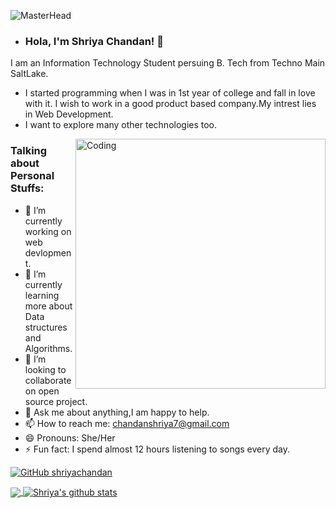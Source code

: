 ![MasterHead](https://www.inspiredbusinessmedia.com/wp-content/uploads/2020/09/Twilio.jpg)


-  ### Hola, I'm Shriya Chandan! 👋
  I am an Information Technology Student persuing B. Tech from Techno Main SaltLake.
 - I started programming when I was in 1st year of college and fall in love with it. I wish to work in a good product based company.My intrest lies in  Web Development.
 - I want to explore many other technologies too.

<img align="right" alt="Coding" width="400" src="https://miro.medium.com/max/1400/0*K2WLMTExLyida7OR.gif">

 ### Talking about Personal Stuffs:
- 🔭 I’m currently working on web devlopment.
- 🌱 I’m currently learning more about Data structures and Algorithms.
- 👯 I’m looking to collaborate on open source project.
- 💬 Ask me about anything,I am happy to help.
- 📫 How to reach me: chandanshriya7@gmail.com
- 😄 Pronouns: She/Her
- ⚡ Fun fact: I spend almost 12 hours listening to songs every day.



[![GitHub shriyachandan](https://img.shields.io/github/followers/shriyachandan?label=follow&style=social)](https://github.com/shriyachandan)


<a href="https://github.com/shriyachandan">
  <img align="center" src="https://github-readme-stats.vercel.app/api/top-langs/?username=shriyachandan&theme=light&hide_langs_below=1" />
</a>

<a href="https://github.com/shriyachandan">
 <img align="center" src="https://github-readme-stats.vercel.app/api?username=shriyachandan&show_icons=true&theme=light&line_height=27" alt="Shriya's github stats"/>
</a>
